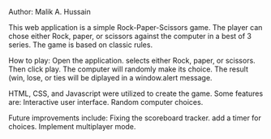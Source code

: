 Author: Malik A. Hussain

This web application is a simple Rock-Paper-Scissors game.
The player can chose either Rock, paper, or scissors against the computer in a best of 3 series.
The game is based on classic rules.

How to play:
Open the application.
selects either Rock, paper, or scissors.
Then click play.
The computer will randomly make its choice.
The result (win, lose, or ties will be diplayed in a window.alert message.

HTML, CSS, and Javascript were utilized to create the game.
Some features are:
Interactive user interface.
Random computer choices.

Future improvements include:
Fixing the scoreboard tracker.
add a timer for choices.
Implement multiplayer mode.

